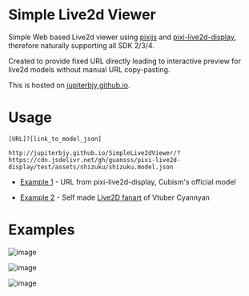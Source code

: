 # Simple Live2d Viewer

Simple Web based Live2d viewer using [pixijs](https://github.com/pixijs/pixijs) and [pixi-live2d-display](https://github.com/guansss/pixi-live2d-display), therefore naturally supporting all SDK 2/3/4.

Created to provide fixed URL directly leading to interactive preview for live2d models without manual URL copy-pasting.

This is hosted on [jupiterbjy.github.io](https://jupiterbjy.github.io/SimpleLive2dViewer/).

# Usage

`[URL]?[link_to_model_json]` 

```
http://jupiterbjy.github.io/SimpleLive2dViewer/?https://cdn.jsdelivr.net/gh/guansss/pixi-live2d-display/test/assets/shizuku/shizuku.model.json
```

- [Example 1][1] - URL from pixi-live2d-display, Cubism's official model

- [Example 2][2] - Self made [Live2D fanart](https://github.com/jupiterbjy/Live2DPractice-Cyannyan) of Vtuber Cyannyan

# Examples

![image](https://github.com/jupiterbjy/SimpleLive2dViewer/assets/26041217/762d79c0-342d-45b3-8361-f8af65635d67)

![image](https://github.com/jupiterbjy/SimpleLive2dViewer/assets/26041217/6996011a-bc66-4af3-80ef-6283ca9738c8)

![image](https://github.com/jupiterbjy/SimpleLive2dViewer/assets/26041217/54b487ec-946a-4982-8ec4-344b169ba8ec)


[1]: https://jupiterbjy.github.io/SimpleLive2dViewer/?https://cdn.jsdelivr.net/gh/guansss/pixi-live2d-display/test/assets/shizuku/shizuku.model.json
[2]: https://jupiterbjy.github.io/SimpleLive2dViewer/?https://cdn.jsdelivr.net/gh/jupiterbjy/Live2DPractice-Cyannyan/CyanSDLowRes/CyanSD.model3.json

